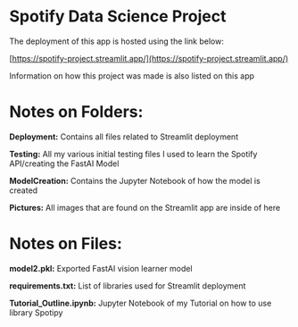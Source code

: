 # Spotify Data Science Project

The deployment of this app is hosted using the link below:

[https://spotify-project.streamlit.app/](https://spotify-project.streamlit.app/)

Information on how this project was made is also listed on this app



# Notes on Folders:

**Deployment:** Contains all files related to Streamlit deployment

**Testing:** All my various initial testing files I used to learn the Spotify API/creating the FastAI Model

**ModelCreation:** Contains the Jupyter Notebook of how the model is created

**Pictures:** All images that are found on the Streamlit app are inside of here

# Notes on Files:

**model2.pkl:** Exported FastAI vision learner model

**requirements.txt:** List of libraries used for Streamlit deployment

**Tutorial_Outline.ipynb:** Jupyter Notebook of my Tutorial on how to use library Spotipy


